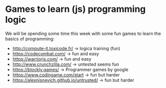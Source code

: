 # Games to learn (js) programming logic

We will be spending some time this week with some fun games to learn the basics of programming:

* http://compute-it.toxicode.fr/ -> logica training (fun) 
* https://codecombat.com/ -> fun and easy
* https://warriorjs.com/ -> fun and easy
* http://www.crunchzilla.com/ -> untested seems fun
* https://blockly.games/ -> Programmer games by google
* https://www.codingame.com/start -> fun but harder
* https://alexnisnevich.github.io/untrusted/ -> fun but harder
